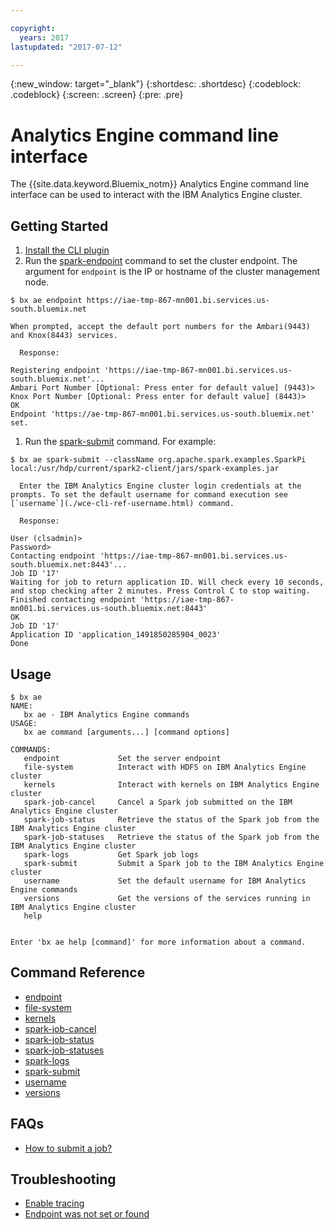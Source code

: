 ```yaml
---

copyright:
  years: 2017
lastupdated: "2017-07-12"

---
```


<!-- Attribute definitions -->
{:new_window: target="_blank"}
{:shortdesc: .shortdesc}
{:codeblock: .codeblock}
{:screen: .screen}
{:pre: .pre}

# Analytics Engine command line interface

The {{site.data.keyword.Bluemix_notm}} Analytics Engine command line interface can be used to interact with the IBM Analytics Engine cluster.


## Getting Started

1. [Install the CLI plugin](./wce-wcl-install.html)
1. Run the [spark-endpoint](./wce-cli-ref-spark-endpoint.html) command to set the cluster endpoint. The argument for `endpoint` is the IP or hostname of the cluster management node. 
  ```
  $ bx ae endpoint https://iae-tmp-867-mn001.bi.services.us-south.bluemix.net
  ```

  	When prompted, accept the default port numbers for the Ambari(9443) and Knox(8443) services.

	  Response:
  ```
  Registering endpoint 'https://iae-tmp-867-mn001.bi.services.us-south.bluemix.net'...
  Ambari Port Number [Optional: Press enter for default value] (9443)>
  Knox Port Number [Optional: Press enter for default value] (8443)>
  OK
  Endpoint 'https://ae-tmp-867-mn001.bi.services.us-south.bluemix.net' set.
  ```

1. Run the [spark-submit](./wce-cli-ref-spark-submit.html) command. For example:
  ```
  $ bx ae spark-submit --className org.apache.spark.examples.SparkPi local:/usr/hdp/current/spark2-client/jars/spark-examples.jar
  ```

	  Enter the IBM Analytics Engine cluster login credentials at the prompts. To set the default username for command execution see [`username`](./wce-cli-ref-username.html) command.

	  Response:
  ```
  User (clsadmin)>
  Password>
  Contacting endpoint 'https://iae-tmp-867-mn001.bi.services.us-south.bluemix.net:8443'...
  Job ID '17'
  Waiting for job to return application ID. Will check every 10 seconds, and stop checking after 2 minutes. Press Control C to stop waiting.
  Finished contacting endpoint 'https://iae-tmp-867-mn001.bi.services.us-south.bluemix.net:8443'
  OK
  Job ID '17'
  Application ID 'application_1491850285904_0023'
  Done
  ```

## Usage

```
$ bx ae
NAME:
   bx ae - IBM Analytics Engine commands
USAGE:
   bx ae command [arguments...] [command options]

COMMANDS:
   endpoint             Set the server endpoint
   file-system          Interact with HDFS on IBM Analytics Engine cluster
   kernels              Interact with kernels on IBM Analytics Engine cluster
   spark-job-cancel     Cancel a Spark job submitted on the IBM Analytics Engine cluster
   spark-job-status     Retrieve the status of the Spark job from the IBM Analytics Engine cluster
   spark-job-statuses   Retrieve the status of the Spark job from the IBM Analytics Engine cluster
   spark-logs           Get Spark job logs
   spark-submit         Submit a Spark job to the IBM Analytics Engine cluster
   username             Set the default username for IBM Analytics Engine commands
   versions             Get the versions of the services running in IBM Analytics Engine cluster
   help                 


Enter 'bx ae help [command]' for more information about a command.
```

## Command Reference

- [endpoint](./wce-cli-ref-spark-endpoint.html)
- [file-system](./wce-cli-ref-file-system.html)
- [kernels](./wce-cli-ref-kernels.html)
- [spark-job-cancel](./wce-cli-ref-spark-job-cancel.html)
- [spark-job-status](./wce-cli-ref-spark-job-status.html)
- [spark-job-statuses](./wce-cli-ref-spark-job-statuses.html)
- [spark-logs](./wce-cli-ref-spark-logs.html)
- [spark-submit](./wce-cli-ref-spark-submit.html)
- [username](./wce-cli-ref-username.html)
- [versions](./wce-cli-ref-versions.html)

## FAQs

- [How to submit a job?](./Spark-Batch.html#wce-cli)

## Troubleshooting

- [Enable tracing](./wce-cli-troubleshoot.html#enable-tracing)
- [Endpoint was not set or found](./wce-cli-troubleshoot.html#endpoint-was-not-set-or-found-call-endpoint-first)


